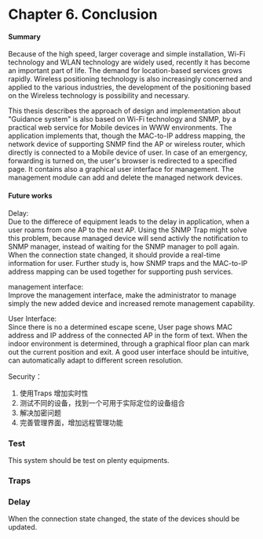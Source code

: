 # Chapter 6. Conclusion

#### Summary
Because of the high speed, larger coverage and simple installation, Wi-Fi technology and WLAN technology are widely used, recently it has become an important part of life. The demand for location-based services grows rapidly. Wireless positioning technology is also increasingly concerned and applied to the various industries, the development of the positioning based on the Wireless technology is  possibility and necessary.  

This thesis describes the approach of design and implementation about "Guidance system" is also based on Wi-Fi technology and SNMP, by a practical web service for Mobile devices in WWW environments. The application implements that, though the MAC-to-IP address mapping, the network device of supporting SNMP find the AP or wireless router, which directly is connected to a Mobile device of user. In case of an emergency, forwarding is turned on, the user's browser is redirected to a specified page. It contains also a graphical user interface for management. The management module can add and delete the managed network devices.



#### Future works

Delay:   
Due to the differece of equipment leads to the delay in application, when a user roams from one AP to the next AP. Using the SNMP Trap might solve this problem, because managed device will send activly the notification to SNMP manager, instead of waiting for the SNMP manager to poll again. When the connection state changed, it should provide a real-time information for user. Further study is, how SNMP traps and the MAC-to-IP address mapping can be used together for supporting push services.

management interface:  
Improve the management interface, make the administrator to manage simply the new added device and increased remote management capability.   

User Interface:  
Since there is no a determined escape scene, User page shows MAC address and IP address of the connected AP in the form of text. When the indoor environment is determined, through a graphical floor plan can mark out the current position and exit. A good user interface should be intuitive, can automatically adapt to different screen resolution.

Security：








1. 使用Traps 增加实时性
2. 测试不同的设备，找到一个可用于实际定位的设备组合
3. 解决加密问题
4. 完善管理界面，增加远程管理功能

### Test

This system should be test on plenty equipments.

### Traps

### Delay

When the connection state changed, the state of the devices should be updated.

### 

